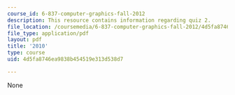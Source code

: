 ```yaml
---
course_id: 6-837-computer-graphics-fall-2012
description: This resource contains information regarding quiz 2.
file_location: /coursemedia/6-837-computer-graphics-fall-2012/4d5fa8746ea9838b454519e313d538d7_MIT6_837F12_2010_final.pdf
file_type: application/pdf
layout: pdf
title: '2010'
type: course
uid: 4d5fa8746ea9838b454519e313d538d7

---
```

None